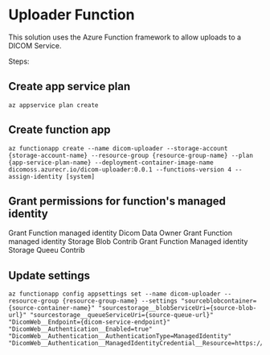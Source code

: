# Uploader Function

This solution uses the Azure Function framework to allow uploads to a DICOM Service.

Steps:
## Create app service plan
```
az appservice plan create
```

## Create function app
```
az functionapp create --name dicom-uploader --storage-account {storage-account-name} --resource-group {resource-group-name} --plan {app-service-plan-name} --deployment-container-image-name dicomoss.azurecr.io/dicom-uploader:0.0.1 --functions-version 4 --assign-identity [system]
```

## Grant permissions for function's managed identity
Grant Function managed identity Dicom Data Owner
Grant Function managed identity Storage Blob Contrib
Grant Function Managed identity Storage Queeu Contrib

## Update settings
```
az functionapp config appsettings set --name dicom-uploader --resource-group {resource-group-name} --settings "sourceblobcontainer={source-container-name}" "sourcestorage__blobServiceUri={source-blob-url}" "sourcestorage__queueServiceUri={source-queue-url}" "DicomWeb__Endpoint={dicom-service-endpoint}" "DicomWeb__Authentication__Enabled=true" "DicomWeb__Authentication__AuthenticationType=ManagedIdentity" "DicomWeb__Authentication__ManagedIdentityCredential__Resource=https://dicom.healthcareapis.azure.com"
```